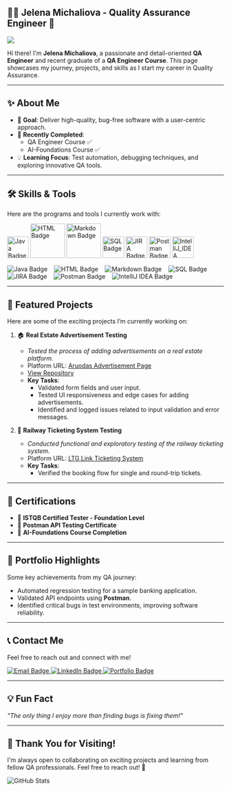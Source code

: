 ## 👩‍💻 Jelena Michaliova - Quality Assurance Engineer  🚀

![](https://komarev.com/ghpvc/?username=JelenaMic&color=blueviolet&style=plastic)

Hi there! I'm **Jelena Michaliova**, a passionate and detail-oriented **QA Engineer** and recent graduate of a **QA Engineer Course**.
This page showcases my journey, projects, and skills as I start my career in Quality Assurance.

---

## ✨ About Me
- 🎯 **Goal**: Deliver high-quality, bug-free software with a user-centric approach.  
- 🧠 **Recently Completed**:  
  - QA Engineer Course ✅  
  - AI-Foundations Course ✅  
- 💡 **Learning Focus**: Test automation, debugging techniques, and exploring innovative QA tools.

---

## 🛠️ Skills & Tools
Here are the programs and tools I currently work with:

<div>
  <img src="https://img.shields.io/badge/Java-ED8B00?style=plastic&logo=java&logoColor=white" alt="Java Badge" style="width: 50px; height: auto;"/>
  <img src="https://img.shields.io/badge/HTML-E34F26?style=plastic&logo=html5&logoColor=white" alt="HTML Badge" style="width: 80px; height: auto;"/>
  <img src="https://img.shields.io/badge/Markdown-000000?style=plastic&logo=markdown&logoColor=white" alt="Markdown Badge" style="width: 80px; height: auto;"/>
  <img src="https://img.shields.io/badge/SQL-336791?style=plastic&logo=postgresql&logoColor=white" alt="SQL Badge" style="width: 50px; height: auto;"/>
  <img src="https://img.shields.io/badge/JIRA-0052CC?style=plastic&logo=jira&logoColor=white" alt="JIRA Badge" style="width: 50px; height: auto;"/>
  <img src="https://img.shields.io/badge/Postman-FF6C37?style=plastic&logo=postman&logoColor=white" alt="Postman Badge" style="width: 50px; height: auto;"/>
  <img src="https://img.shields.io/badge/IntelliJ_IDEA-000000?style=plastic&logo=intellijidea&logoColor=white" alt="IntelliJ_IDEA Badge" style="width: 50px; height: auto;"/>
</div>

![Java Badge](https://img.shields.io/badge/Java-ED8B00?style=plastic&logo=java&logoColor=white)&nbsp;&nbsp;&nbsp;
![HTML Badge](https://img.shields.io/badge/HTML-E34F26?style=plastic&logo=html5&logoColor=white)&nbsp;&nbsp;&nbsp;
![Markdown Badge](https://img.shields.io/badge/Markdown-000000?style=plastic&logo=markdown&logoColor=white)&nbsp;&nbsp;&nbsp;
![SQL Badge](https://img.shields.io/badge/SQL-336791?style=plastic&logo=postgresql&logoColor=white)&nbsp;&nbsp;&nbsp;
![JIRA Badge](https://img.shields.io/badge/JIRA-0052CC?style=plastic&logo=jira&logoColor=white)&nbsp;&nbsp;&nbsp;
![Postman Badge](https://img.shields.io/badge/Postman-FF6C37?style=plastic&logo=postman&logoColor=white)&nbsp;&nbsp;&nbsp;
![IntelliJ IDEA Badge](https://img.shields.io/badge/IntelliJ_IDEA-000000?style=plastic&logo=intellijidea&logoColor=white)&nbsp;&nbsp;&nbsp;

---

## 📂 Featured Projects  
Here are some of the exciting projects I’m currently working on:  

1. 🏠 **Real Estate Advertisement Testing**  
   - _Tested the process of adding advertisements on a real estate platform._  
   - Platform URL: [Aruodas Advertisement Page](https://www.aruodas.lt/)
   - [View Repository](https://github.com/JelenaMic/SearchRETest)
   - **Key Tasks**:  
     - Validated form fields and user input.  
     - Tested UI responsiveness and edge cases for adding advertisements.  
     - Identified and logged issues related to input validation and error messages.

2. 🚄 **Railway Ticketing System Testing**  
   - _Conducted functional and exploratory testing of the railway ticketing system._  
   - Platform URL: [LTG Link Ticketing System](https://bilietas.ltglink.lt)  
   - **Key Tasks**:  
     - Verified the booking flow for single and round-trip tickets.
---

## 🌟 Certifications
- 📜 **ISTQB Certified Tester - Foundation Level**  
- 📜 **Postman API Testing Certificate**  
- 📜 **AI-Foundations Course Completion**

---

## 🎯 Portfolio Highlights
Some key achievements from my QA journey:
- Automated regression testing for a sample banking application.  
- Validated API endpoints using **Postman**.  
- Identified critical bugs in test environments, improving software reliability.

---

## 📞 Contact Me
Feel free to reach out and connect with me!  

<div>
  <a href="mailto:jellena.michaliova@gmail.com" target="_blank">
    <img src="https://img.shields.io/badge/Email-jellena.michaliova@gmail.com-blueviolet?style=plastic" alt="Email Badge"/>
  </a>
  <a href="https://www.linkedin.com/in/jelena-michaliova-3a0449282/" target="_blank">
    <img src="https://img.shields.io/badge/LinkedIn-Jelena%20Michaliova-0072b1?style=plastic&logo=linkedin&logoColor=white" alt="LinkedIn Badge"/>
  </a>
   <a href="https://jelenamic.github.io" target="_blank">
    <img src="https://img.shields.io/badge/My%20Portfolio-Explore-brightgreen?style=plastic" alt="Portfolio Badge"/>
  </a>
</div>

---

## 💡 Fun Fact
_"The only thing I enjoy more than finding bugs is fixing them!"_

---

## 🖤 Thank You for Visiting!
I'm always open to collaborating on exciting projects and learning from fellow QA professionals. Feel free to reach out! 🎉


<img src="https://github-readme-stats.vercel.app/api?username=JelenaMic&show_icons=true&theme=radical" alt="GitHub Stats"/>
